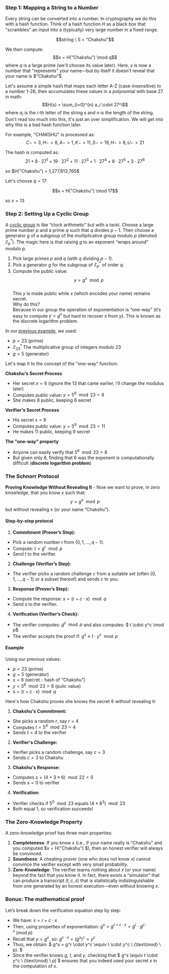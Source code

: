 ### Step 1: Mapping a String to a Number

Every string can be converted into a number. In cryptography we do this with a hash function. Think of a hash function 𝐻 as a black box that "scrambles" an input into a (typically) very large number in a fixed range.

$$string \ S = "Chakshu"$$

We then compute:
$$x = H("Chakshu") \mod q$$
where $q$ is a large prime (we'll choose its value later).
Here, $x$ is now a number that "represents" your name—but by itself it doesn't reveal that your name is $"Chakshu"$.

Let's assume a simple hash that maps each letter A-Z (case-insensitive) to a number 1-26, then accumulates these values in a polynomial with base 27.
in math:
$$H(s) = \sum_{i=0}^{n} a_i \cdot 27^i$$
where $a_i$ is the $i$-th letter of the string $s$ and $n$ is the length of the string. Don't read too much into this, it's just an over simplification. We will get into why this is a bad hash function later.
    
For example, "CHAKSHU" is processed as:
$$C -> 3, H -> 8, A -> 1, K -> 11, S -> 19, H -> 8, U -> 21$$

The hash is computed as:
$$21 + 8 \cdot 27^1 + 19 \cdot 27^2 + 11 \cdot 27^3 + 1 \cdot 27^4 + 8 \cdot 27^5 + 3 \cdot 27^6$$

so $H("Chakshu") = 1,277,813,765$
    
Let's choose $q = 17$:

$$x = H("Chakshu") \mod 17$$

so $x = 13$

### Step 2: Setting Up a Cyclic Group
A [cyclic group](cyclic_groups.md) is like “clock arithmetic” but with a twist. Choose a large prime number $p$ and a prime $q$ such that $q$ divides $p - 1$. Then choose a generator $g$ of a subgroup of the multiplicative group modulo $p$ (denoted $\mathbb{Z}_p^*$). The magic here is that raising $g$ to an exponent “wraps around” modulo $p$.

1. Pick large primes $p$ and $q$ (with $q$ dividing $p - 1$).  
2. Pick a generator $g$ for the subgroup of $\mathbb{Z}_p^*$ of order $q$.  
3. Compute the public value:  
$$y = g^x \mod p$$  
This $y$ is made public while $x$ (which encodes your name) remains secret.  
Why do this?  
Because in our group the operation of exponentiation is “one-way” (it’s easy to compute $y = g^x$ but hard to recover $x$ from $y$). This is known as the discrete logarithm problem.

In our [previous example](./cyclic_groups.md), we used:

- $p = 23$ (prime)
- $\mathbb{Z}_{23}^*$ The multiplicative group of integers modulo 23
- $g = 5$ (generator)

Let's map it to the concept of the "one-way" function:

**Chakshu's Secret Process**
- Her secret $x = 6$ (ignore the $13$ that came earlier, i'll change the modulus later)
- Computes public value: $y = 5^6 \mod 23 = 8$
- She makes $8$ public, keeping $6$ secret

**Verifier's Secret Process**
- His secret $x = 9$
- Computes public value: $y = 5^9 \mod 23 = 11$
- He makes $11$ public, keeping $9$ secret

**The "one-way" property**
- Anyone can easily verify that $5^6 \mod 23 = 8$
- But given only $8$, finding that $6$ was the exponent is computationally difficult (**discrete logarithm problem**)

### The Schnorr Protocol
**Proving Knowledge Without Revealing It** - Now we want to prove, in zero knowledge, that you know 
$x$ such that: $$y = g^x \mod p$$ but without revealing $x$ (or your name “Chakshu”).

#### Step-by-step protocol

1. **Commitment (Prover’s Step):**
- Pick a random number $r$ from $\{0, 1, \ldots, q-1\}$.
- Compute: $t = g^r \mod p$
- Send $t$ to the verifier.

2. **Challenge (Verifier’s Step):**
- The verifier picks a random challenge $c$ from a suitable set (often $\{0, 1, \ldots, q-1\}$ or a subset thereof) and sends $c$ to you.

3. **Response (Prover’s Step):**
- Compute the response: $s = (r + c \cdot x) \mod q$
- Send $s$ to the verifier.

4. **Verification (Verifier’s Check):**
- The verifier computes: $g^s \mod p$ and also computes: $ t \cdot y^c \mod p$
- The verifier accepts the proof if: $g^s \equiv t \cdot y^c \mod p$

#### Example

Using our previous values:

- $p = 23$ (prime)
- $g = 5$ (generator)
- $x = 6$ (secret - hash of "Chakshu")
- $y = 5^6 \mod 23 = 8$ (pulic value)
- $s = (r + c \cdot x) \mod q$

Here's how Chakshu proves she knows the secret 6 without revealing it:

1. **Chakshu's Commitment:**

- She picks a random $r$, say $r = 4$
- Computes $t = 5^4 \mod 23 = 4$
- Sends $t = 4$ to the verifier

2. **Verifier's Challenge:**

- Verifier picks a random challenge, say $c = 3$
- Sends $c = 3$ to Chakshu

3. **Chakshu's Response:**

- Computes $s = (4 + 3 * 6) \mod 22 = 0$
- Sends $s = 0$ to verifier

4. **Verification:**

- Verifier checks if $5^{0} \mod 23$ equals $(4 * 8^3) \mod 23$
- Both equal $1$, so verification succeeds!

### The Zero-Knowledge Property

A zero-knowledge proof has three main properties:

1. **Completeness**: If you know $x$ (i.e., if your name really is “Chakshu” and you computed $x = H("Chakshu") $), then an honest verifier will always be convinced.  
2. **Soundness**: A cheating prover (one who does not know $x$) cannot convince the verifier except with very small probability.  
3. **Zero-Knowledge**: The verifier learns nothing about $x$ (or your name) beyond the fact that you know it. In fact, there exists a “simulator” that can produce a transcript $(t, c, s)$ that is statistically indistinguishable from one generated by an honest execution—even without knowing $x$.

### Bonus: The mathematical proof
Let’s break down the verification equation step by step:

- We have: $s = r + c \cdot x$
- Then, using properties of exponentiation: $g^s = g^{r + c \cdot x} = g^r \cdot g^{c \cdot x} \ (\text{mod} \ p)$
- Recall that $y = g^x,$ so: $g^{c \cdot x} = (g^x)^c = y^c$
- Thus, we obtain: $ g^s = g^r \cdot y^c \equiv t \cdot y^c \ (\text{mod} \ p). $
- Since the verifier knows $g$, $t$, and $y$, checking that $ g^s \equiv t \cdot y^c \ (\text{mod} \ p) $ ensures that you indeed used your secret $x$ in the computation of $s$.
